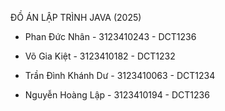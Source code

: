 ĐỒ ÁN LẬP TRÌNH JAVA (2025) 

- Phan Đức Nhân - 3123410243 - DCT1236

- Võ Gia Kiệt - 3123410182 - DCT1232

- Trần Đình Khánh Dư - 3123410063 - DCT1234

- Nguyễn Hoàng Lập - 3123410194 - DCT1236

